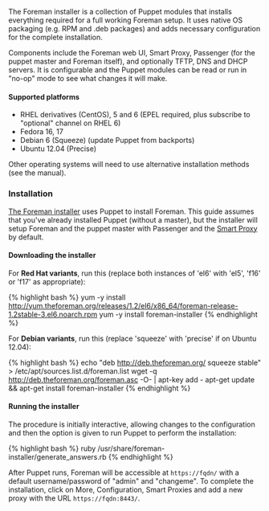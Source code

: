 
The Foreman installer is a collection of Puppet modules that installs everything required for a full working Foreman setup.  It uses native OS packaging (e.g. RPM and .deb packages) and adds necessary configuration for the complete installation.

Components include the Foreman web UI, Smart Proxy, Passenger (for the puppet master and Foreman itself), and optionally TFTP, DNS and DHCP servers.  It is configurable and the Puppet modules can be read or run in "no-op" mode to see what changes it will make.

#### Supported platforms
* RHEL derivatives (CentOS), 5 and 6 (EPEL required, plus subscribe to "optional" channel on RHEL 6)
* Fedora 16, 17
* Debian 6 (Squeeze) (update Puppet from backports)
* Ubuntu 12.04 (Precise)

Other operating systems will need to use alternative installation methods (see the manual).

### Installation
[The Foreman installer](https://github.com/theforeman/foreman-installer) uses Puppet to install Foreman. This guide assumes that you've already installed Puppet (without a master), but the installer will setup Foreman and the puppet master with Passenger and the [Smart Proxy](https://github.com/theforeman/smart-proxy) by default.

#### Downloading the installer

For **Red Hat variants**, run this (replace both instances of 'el6' with 'el5', 'f16' or 'f17' as appropriate):

{% highlight bash %}
yum -y install
http://yum.theforeman.org/releases/1.2/el6/x86_64/foreman-release-1.2stable-3.el6.noarch.rpm
yum -y install foreman-installer
{% endhighlight %}

For **Debian variants**, run this (replace 'squeeze' with 'precise' if on Ubuntu 12.04):

{% highlight bash %}
echo "deb http://deb.theforeman.org/ squeeze stable" > /etc/apt/sources.list.d/foreman.list
wget -q http://deb.theforeman.org/foreman.asc -O- | apt-key add -
apt-get update && apt-get install foreman-installer
{% endhighlight %}

#### Running the installer

The procedure is initially interactive, allowing changes to the configuration and then the option is given to run Puppet to perform the installation:

{% highlight bash %}
ruby /usr/share/foreman-installer/generate_answers.rb
{% endhighlight %}

After Puppet runs, Foreman will be accessible at `https://fqdn/` with a default username/password of "admin" and "changeme".  To complete the installation, click on More, Configuration, Smart Proxies and add a new proxy with the URL `https://fqdn:8443/`.
